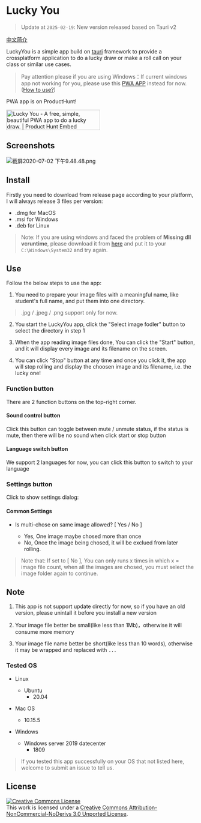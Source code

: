 # Lucky You

> Update at `2025-02-19`: New version released based on Tauri v2

[中文简介](README_cn.md)

LuckyYou is a simple app build on [tauri](https://github.com/tauri-apps/tauri) framework to provide a crossplatform application to do a lucky draw or make a roll call on your class or similar use cases.

> Pay attention please if you are using Windows：If current windows app not working for you, please use this [PWA APP](https://luckyyou.netlify.app) instead for now.([How to use?](https://github.com/jwenjian/lucky-you/wiki/PWA-App))

PWA app is on ProductHunt!

<a href="https://www.producthunt.com/posts/lucky-you?utm_source=badge-featured&utm_medium=badge&utm_souce=badge-lucky-you" target="_blank"><img src="https://api.producthunt.com/widgets/embed-image/v1/featured.svg?post_id=219757&theme=light" alt="Lucky You - A free, simple, beautiful PWA app to do a lucky draw. | Product Hunt Embed" style="width: 250px; height: 54px;" width="250px" height="54px" /></a>


## Screenshots

![截屏2020-07-02 下午9.48.48.png](https://i.loli.net/2020/07/02/YdMAVhbyqBIuS19.png)

## Install

Firstly you need to download from release page according to your platform, I will always release 3 files per version:

- .dmg for MacOS
- .msi for Windows
- .deb for Linux

> Note: If you are using windows and faced the problem of **Missing dll vcruntime**, please download it from [here](https://cn.dll-files.com/vcruntime140_1.dll.html) and put it to your `C:\Windows\System32` and try again.

## Use

Follow the below steps to use the app:

1. You need to prepare your image files with a meaningful name, like student's full name, and put them into one directory.

> .jpg / .jpeg / .png support only for now.

2. You start the LuckyYou app, click the "Select image fodler" button to select the directory in step 1

3. When the app reading image files done, You can click the "Start" button, and it will display every image and its filename on the screen.

4. You can click "Stop" button at any time and once you click it, the app will stop rolling and display the choosen image and its filename, i.e. the lucky one!


### Function button

There are 2 function buttons on the top-right corner.

#### Sound control button

Click this button can toggle between mute / unmute status, if the status is mute, then there will be no sound when click start or stop button

#### Language switch button

We support 2 languages for now, you can click this button to switch to your language

### Settings button

Click to show settings dialog:

#### Common Settings

- Is multi-chose on same image allowed? [ Yes / No ]

  - Yes, One image maybe chosed more than once
  - No, Once the image being chosed, it will be exclued from later rolling.

> Note that: If set to [ No ], You can only runs x times in which x = image file count, when all the images are chosed, you must select the image folder again to continue.


## Note

1. This app is not support update directly for now, so if you have an old version, please unintall it before you install a new version

2. Your image file better be small(like less than 1Mb)，otherwise it will consume more memory

3. Your image file name better be short(like less than 10 words), otherwise it may be wrapped and replaced with `...`

### Tested OS

- Linux
  - Ubuntu
    - 20.04

- Mac OS
  - 10.15.5

- Windows
  - Windows server 2019 datecenter
    - 1809

> If you tested this app successfully on your OS that not listed here, welcome to submit an issue to tell us.

## License

<a rel="license" href="http://creativecommons.org/licenses/by-nc-nd/3.0/"><img alt="Creative Commons License" style="border-width:0" src="https://i.creativecommons.org/l/by-nc-nd/3.0/88x31.png" /></a><br />This work is licensed under a <a rel="license" href="http://creativecommons.org/licenses/by-nc-nd/3.0/">Creative Commons Attribution-NonCommercial-NoDerivs 3.0 Unported License</a>.
